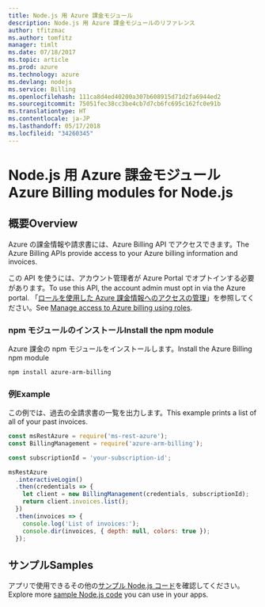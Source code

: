 ```yaml
---
title: Node.js 用 Azure 課金モジュール
description: Node.js 用 Azure 課金モジュールのリファレンス
author: tfitzmac
ms.author: tomfitz
manager: timlt
ms.date: 07/18/2017
ms.topic: article
ms.prod: azure
ms.technology: azure
ms.devlang: nodejs
ms.service: Billing
ms.openlocfilehash: 111ca8d4ed40200a307b608915d71d2fa6944ed2
ms.sourcegitcommit: 75051fec38cc3be4cb7d7cb6fc695c162fc0e91b
ms.translationtype: HT
ms.contentlocale: ja-JP
ms.lasthandoff: 05/17/2018
ms.locfileid: "34260345"
---
```

# <a name="azure-billing-modules-for-nodejs"></a><span data-ttu-id="81512-103">Node.js 用 Azure 課金モジュール</span><span class="sxs-lookup"><span data-stu-id="81512-103">Azure Billing modules for Node.js</span></span>

## <a name="overview"></a><span data-ttu-id="81512-104">概要</span><span class="sxs-lookup"><span data-stu-id="81512-104">Overview</span></span>
<span data-ttu-id="81512-105">Azure の課金情報や請求書には、Azure Billing API でアクセスできます。</span><span class="sxs-lookup"><span data-stu-id="81512-105">The Azure Billing APIs provide access to your Azure billing information and invoices.</span></span>

<span data-ttu-id="81512-106">この API を使うには、アカウント管理者が Azure Portal でオプトインする必要があります。</span><span class="sxs-lookup"><span data-stu-id="81512-106">To use this API, the account admin must opt in via the Azure portal.</span></span> <span data-ttu-id="81512-107">「[ロールを使用した Azure 課金情報へのアクセスの管理](https://docs.microsoft.com/azure/billing/billing-manage-access)」を参照してください。</span><span class="sxs-lookup"><span data-stu-id="81512-107">See [Manage access to Azure billing using roles](https://docs.microsoft.com/azure/billing/billing-manage-access).</span></span>

### <a name="install-the-npm-module"></a><span data-ttu-id="81512-108">npm モジュールのインストール</span><span class="sxs-lookup"><span data-stu-id="81512-108">Install the npm module</span></span> 

<span data-ttu-id="81512-109">Azure 課金の npm モジュールをインストールします。</span><span class="sxs-lookup"><span data-stu-id="81512-109">Install the Azure Billing npm module</span></span> 

```bash
npm install azure-arm-billing
```
### <a name="example"></a><span data-ttu-id="81512-110">例</span><span class="sxs-lookup"><span data-stu-id="81512-110">Example</span></span> 
 
<span data-ttu-id="81512-111">この例では、過去の全請求書の一覧を出力します。</span><span class="sxs-lookup"><span data-stu-id="81512-111">This example prints a list of all of your past invoices.</span></span>
 
```javascript 
const msRestAzure = require('ms-rest-azure');
const BillingManagement = require('azure-arm-billing');

const subscriptionId = 'your-subscription-id';

msRestAzure
  .interactiveLogin()
  .then(credentials => {
    let client = new BillingManagement(credentials, subscriptionId);
    return client.invoices.list();
  })
  .then(invoices => {
    console.log('List of invoices:');
    console.dir(invoices, { depth: null, colors: true });
  });
``` 


## <a name="samples"></a><span data-ttu-id="81512-112">サンプル</span><span class="sxs-lookup"><span data-stu-id="81512-112">Samples</span></span>

<span data-ttu-id="81512-113">アプリで使用できるその他の[サンプル Node.js コード](https://azure.microsoft.com/resources/samples/?platform=nodejs)を確認してください。</span><span class="sxs-lookup"><span data-stu-id="81512-113">Explore more [sample Node.js code](https://azure.microsoft.com/resources/samples/?platform=nodejs) you can use in your apps.</span></span>
